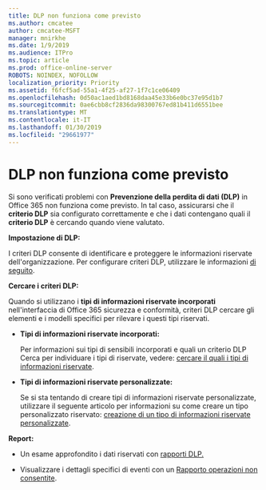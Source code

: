 ```yaml
---
title: DLP non funziona come previsto
ms.author: cmcatee
author: cmcatee-MSFT
manager: mnirkhe
ms.date: 1/9/2019
ms.audience: ITPro
ms.topic: article
ms.prod: office-online-server
ROBOTS: NOINDEX, NOFOLLOW
localization_priority: Priority
ms.assetid: f6fcf5ad-55a1-4f25-af27-1f7c1ce06409
ms.openlocfilehash: 0d50ac1aed1bd8168daa45e33b6e0bc37e95d1b7
ms.sourcegitcommit: 0ae6cbb8cf2836da98300767ed81b411d6551bee
ms.translationtype: MT
ms.contentlocale: it-IT
ms.lasthandoff: 01/30/2019
ms.locfileid: "29661977"
---
```

# <a name="dlp-not-working-as-expected"></a>DLP non funziona come previsto


Si sono verificati problemi con **Prevenzione della perdita di dati (DLP)** in Office 365 non funziona come previsto. In tal caso, assicurarsi che il **criterio DLP** sia configurato correttamente e che i dati contengano quali il **criterio DLP** è cercando quando viene valutato. 
  
 **Impostazione di DLP:**
  
I criteri DLP consente di identificare e proteggere le informazioni riservate dell'organizzazione. Per configurare criteri DLP, utilizzare le informazioni [di seguito](https://docs.microsoft.com/office365/securitycompliance/prevent-data-loss#set-up-dlp).
  
 **Cercare i criteri DLP:**
  
Quando si utilizzano i **tipi di informazioni riservate incorporati** nell'interfaccia di Office 365 sicurezza e conformità, criteri DLP cercare gli elementi e i modelli specifici per rilevare i questi tipi riservati. 
  
- **Tipi di informazioni riservate incorporati:**
    
    Per informazioni sui tipi di sensibili incorporati e quali un criterio DLP Cerca per individuare i tipi di riservate, vedere: [cercare il quali i tipi di informazioni riservate](https://docs.microsoft.com/office365/securitycompliance/what-the-sensitive-information-types-look-for).
    
- **Tipi di informazioni riservate personalizzate:**
    
    Se si sta tentando di creare tipi di informazioni riservate personalizzate, utilizzare il seguente articolo per informazioni su come creare un tipo personalizzato riservato: [creazione di un tipo di informazioni riservate personalizzate](https://docs.microsoft.com/office365/securitycompliance/create-a-custom-sensitive-information-type).
    
 **Report:**
  
- Un esame approfondito i dati riservati con [rapporti DLP.](https://docs.microsoft.com/office365/securitycompliance/data-loss-prevention-policies#dlp-reports)
    
- Visualizzare i dettagli specifici di eventi con un [Rapporto operazioni non consentite](https://docs.microsoft.com/office365/securitycompliance/data-loss-prevention-policies#incident-reports).
    

